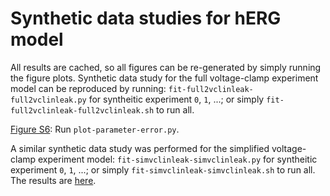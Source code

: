 # Synthetic data studies for hERG model

All results are cached, so all figures can be re-generated by simply running the figure plots.
Synthetic data study for the full voltage-clamp experiment model can be reproduced by running: `fit-full2vclinleak-full2vclinleak.py` for syntheitic experiment `0`, `1`, ...; or simply `fit-full2vclinleak-full2vclinleak.sh` to run all.

[Figure S6](figs/parameters-error-full2vclinleak-full2vclinleak.pdf): Run `plot-parameter-error.py`.

A similar synthetic data study was performed for the simplified voltage-clamp experiment model: `fit-simvclinleak-simvclinleak.py` for syntheitic experiment `0`, `1`, ...; or simply `fit-simvclinleak-simvclinleak.sh` to run all. The results are [here](out/syn-simvclinleak-simvclinleak).

